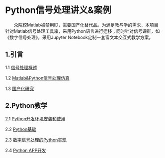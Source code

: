 # Python信号处理讲义&案例
&emsp;&emsp;众院校Matlab被禁用ID，需要国产化替代品。为满足教与学的需求，本项目针对Matlab信号处理工具箱，采用Python语言进行迁移；同时针对信号课群，如《数字信号处理》，采用Jupyter Notebook定制一套富文本交互式教学方案。

## 1.引言

1.1 [信号处理概述](https://github.com/mmaayybelin/signal-processing_python/blob/main/%E8%AE%B2%E4%B9%89/%E4%BF%A1%E5%8F%B7%E5%A4%84%E7%90%86%E6%A6%82%E8%BF%B0.md)

1.2 [Matlab&Python信号处理仿真](https://github.com/mmaayybelin/signal-processing_python/blob/main/%E8%AE%B2%E4%B9%89/Matlab&Python%E4%BF%A1%E5%8F%B7%E5%A4%84%E7%90%86%E4%BB%BF%E7%9C%9F.md)

1.3 [国产化研究](https://github.com/mmaayybelin/signal-processing_python/blob/main/%E8%AE%B2%E4%B9%89/%E5%9B%BD%E4%BA%A7%E5%8C%96%E7%A0%94%E7%A9%B6.md)

## 2.Python教学

2.1 [Python开发环境安装和使用](https://github.com/mmaayybelin/signal-processing_python/blob/main/%E8%AE%B2%E4%B9%89/Python%E5%BC%80%E5%8F%91%E7%8E%AF%E5%A2%83%E5%AE%89%E8%A3%85%E5%92%8C%E4%BD%BF%E7%94%A8.md)

2.2 [Python基础](https://github.com/mmaayybelin/signal-processing_python/blob/main/%E8%AE%B2%E4%B9%89/Python%E5%9F%BA%E7%A1%80.md)

2.3 [数字信号处理的Python实现](https://github.com/mmaayybelin/signal-processing_python/blob/main/%E8%AE%B2%E4%B9%89/%E6%95%B0%E5%AD%97%E4%BF%A1%E5%8F%B7%E5%A4%84%E7%90%86%E7%9A%84Python%E5%AE%9E%E7%8E%B0/%E6%95%B0%E5%AD%97%E4%BF%A1%E5%8F%B7%E5%A4%84%E7%90%86%E7%9A%84Python%E5%AE%9E%E7%8E%B0.md)

2.4 [Python APP开发](https://github.com/mmaayybelin/signal-processing_python/blob/main/%E8%AE%B2%E4%B9%89/Python%E5%BC%80%E5%8F%91APP%E5%9F%BA%E7%A1%80.md)

